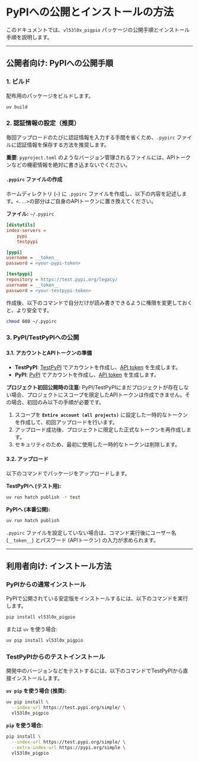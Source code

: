 # PyPIへの公開とインストールの方法

このドキュメントでは、`vl53l0x_pigpio` パッケージの公開手順とインストール手順を説明します。

---

## 公開者向け: PyPIへの公開手順

### 1. ビルド

配布用のパッケージをビルドします。

```bash
uv build
```

### 2. 認証情報の設定（推奨）

毎回アップロードのたびに認証情報を入力する手間を省くため、`.pypirc` ファイルに認証情報を保存する方法を推奨します。

**重要**: `pyproject.toml` のようなバージョン管理されるファイルには、APIトークンなどの機密情報を絶対に書き込まないでください。

#### `.pypirc` ファイルの作成

ホームディレクトリ (`~`) に `.pypirc` ファイルを作成し、以下の内容を記述します。`<...>`の部分はご自身のAPIトークンに置き換えてください。

**ファイル:** `~/.pypirc`
```ini
[distutils]
index-servers =
    pypi
    testpypi

[pypi]
username = __token__
password = <your-pypi-token>

[testpypi]
repository = https://test.pypi.org/legacy/
username = __token__
password = <your-testpypi-token>
```
作成後、以下のコマンドで自分だけが読み書きできるように権限を変更しておくと、より安全です。
```bash
chmod 600 ~/.pypirc
```

### 3. PyPI/TestPyPIへの公開

#### 3.1. アカウントとAPIトークンの準備

- **TestPyPI**: [TestPyPI](https://test.pypi.org/) でアカウントを作成し、[API token](https://test.pypi.org/manage/account/token/) を生成します。
- **PyPI**: [PyPI](https://pypi.org/) でアカウントを作成し、[API token](https://pypi.org/manage/account/token/) を生成します。

**プロジェクト初回公開時の注意:**
PyPI/TestPyPIにまだプロジェクトが存在しない場合、プロジェクトにスコープを限定したAPIトークンは作成できません。その場合、初回のみ以下の手順が必要です。

1.  スコープを **`Entire account (all projects)`** に設定した一時的なトークンを作成して、初回アップロードを行います。
2.  アップロード成功後、プロジェクトに限定した正式なトークンを再作成します。
3.  セキュリティのため、最初に使用した一時的なトークンは削除します。

#### 3.2. アップロード

以下のコマンドでパッケージをアップロードします。

**TestPyPIへ (テスト用):**
```bash
uv run hatch publish -r test
```

**PyPIへ (本番公開):**
```bash
uv run hatch publish
```

`.pypirc` ファイルを設定していない場合は、コマンド実行後にユーザー名 (`__token__`) とパスワード (APIトークン) の入力が求められます。

---

## 利用者向け: インストール方法

### PyPIからの通常インストール

PyPIで公開されている安定版をインストールするには、以下のコマンドを実行します。

```bash
pip install vl53l0x_pigpio
```
または `uv` を使う場合:
```bash
uv pip install vl53l0x_pigpio
```

### TestPyPIからのテストインストール

開発中のバージョンなどをテストするには、以下のコマンドでTestPyPIから直接インストールします。

**`uv pip` を使う場合 (推奨):**
```bash
uv pip install \
  --index-url https://test.pypi.org/simple/ \
  vl53l0x_pigpio
```

**`pip` を使う場合:**
```bash
pip install \
  --index-url https://test.pypi.org/simple/ \
  --extra-index-url https://pypi.org/simple \
  vl53l0x_pigpio
```